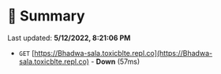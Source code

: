 # 📖 Summary
Last updated: **5/12/2022, 8:21:06 PM**

- `GET` [https://Bhadwa-sala.toxicblte.repl.co](https://Bhadwa-sala.toxicblte.repl.co) - **Down** (57ms)
